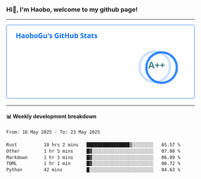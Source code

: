 <!--<h2 align="center"> Hi👋, I'm Haobo, welcome to my github page! </h2>-->
### Hi👋, I'm Haobo, welcome to my github page!
-------

<img href="https://github.com/HaoboGu" src="assets/stats.svg" alt="github stats" /> 

-------

#### 📊 **Weekly development breakdown**
<!--START_SECTION:waka-->

```txt
From: 16 May 2025 - To: 23 May 2025

Rust          10 hrs 2 mins   ████████████████▒░░░░░░░░   65.57 %
Other         1 hr 5 mins     █▓░░░░░░░░░░░░░░░░░░░░░░░   07.08 %
Markdown      1 hr 3 mins     █▓░░░░░░░░░░░░░░░░░░░░░░░   06.89 %
TOML          1 hr 1 min      █▓░░░░░░░░░░░░░░░░░░░░░░░   06.72 %
Python        42 mins         █░░░░░░░░░░░░░░░░░░░░░░░░   04.63 %
```

<!--END_SECTION:waka-->
<!--
backup url: https://github-readme-status-dusky-ten.vercel.app/api?username=HaoboGu&count_private=true&show_icons=true&theme=transparent&border_color=2f80ed
-->
<!--
**HaoboGu/HaoboGu** is a ✨ _special_ ✨ repository because its `README.md` (this file) appears on your GitHub profile.

Here are some ideas to get you started:

- 🔭 I’m currently working on AI-assisted programming tools
- 🌱 I’m currently learning ...
- 👯 I’m looking to collaborate on ...
- 🤔 I’m looking for help with ...
- 💬 Ask me about ...
- 📫 How to reach me: ...
- 😄 Pronouns: ...
- ⚡ Fun fact: ...
-->
